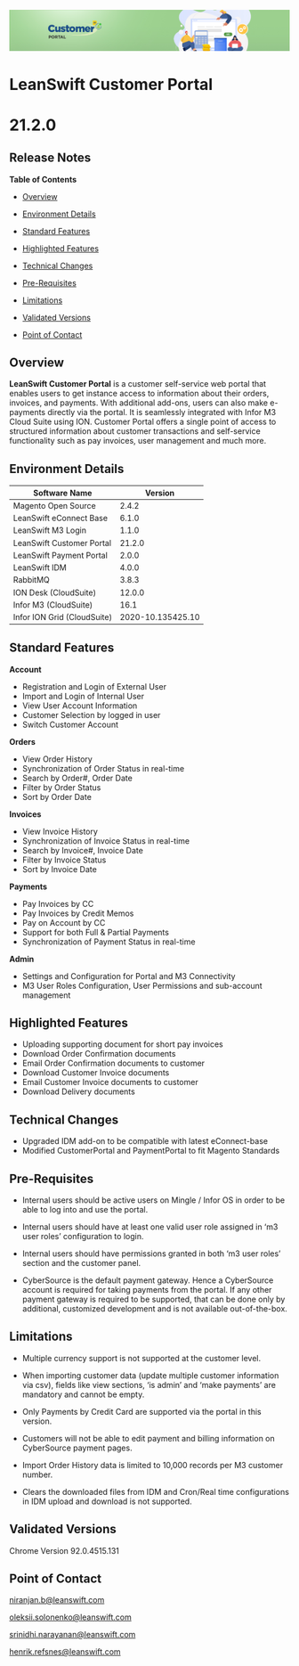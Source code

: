 ![Customer portal banner](/Customerportal/src/images/customer-portal/front-end-user/CP_banner.jpg)

# **LeanSwift Customer Portal**

# **21.2.0**

## **Release Notes**

**Table of Contents**

- [Overview](#overview)

- [Environment Details](#environment-details)

- [Standard Features](#standard-features)

- [Highlighted Features](#highlighted-features)

- [Technical Changes](#technical-changes)

- [Pre-Requisites](#pre-requisites)

- [Limitations](#limitations)

- [Validated Versions](#validated-versions)

- [Point of Contact](#point-of-contact)

## **Overview**

**LeanSwift Customer Portal** is a customer self-service web portal that enables users to get instance access to information about their orders, invoices, and payments. With additional add-ons, users can also make e-payments directly via the portal. It is seamlessly integrated with Infor M3 Cloud Suite using ION. Customer Portal offers a single point of access to structured information about customer transactions and self-service functionality such as pay invoices, user management and much more.



## **Environment Details**

| **Software Name**  |  **Version**  |
| --- | --- |
| Magento Open Source | 2.4.2 |
| LeanSwift eConnect Base | 6.1.0 |
| LeanSwift M3 Login | 1.1.0 |
| LeanSwift Customer Portal | 21.2.0 |
| LeanSwift Payment Portal | 2.0.0 |
| LeanSwift IDM | 4.0.0 |
| RabbitMQ | 3.8.3 |
| ION Desk (CloudSuite) | 12.0.0 |
| Infor M3 (CloudSuite) | 16.1 |
| Infor ION Grid (CloudSuite) | 2020-10.135425.10 |



## **Standard Features**

**Account**

- Registration and Login of External User  
- Import and Login of Internal User  
- View User Account Information  
- Customer Selection by logged in user  
- Switch Customer Account

**Orders**

- View Order History
- Synchronization of Order Status in real-time
- Search by Order#, Order Date
- Filter by Order Status
- Sort by Order Date

**Invoices**

- View Invoice History
- Synchronization of Invoice Status in real-time
- Search by Invoice#, Invoice Date
- Filter by Invoice Status
- Sort by Invoice Date
  
**Payments**

- Pay Invoices by CC
- Pay Invoices by Credit Memos
- Pay on Account by CC
- Support for both Full & Partial Payments
- Synchronization of Payment Status in real-time
  
**Admin**

- Settings and Configuration for Portal and M3 Connectivity
- M3 User Roles Configuration, User Permissions and sub-account management

## **Highlighted Features**

- Uploading supporting document for short pay invoices
- Download Order Confirmation documents 
- Email Order Confirmation documents to customer
- Download Customer Invoice documents
- Email Customer Invoice documents to customer
- Download Delivery documents

## **Technical Changes**

- Upgraded IDM add-on to be compatible with latest eConnect-base
- Modified CustomerPortal and PaymentPortal to fit Magento Standards

## **Pre-Requisites**

- Internal users should be active users on Mingle / Infor OS in order to be able to log into and use the portal.

- Internal users should have at least one valid user role assigned in ‘m3 user roles’ configuration to login.

- Internal users should have permissions granted in both ‘m3 user roles’ section and the customer panel.

- CyberSource is the default payment gateway. Hence a CyberSource account is required for taking payments from the portal. If any other payment gateway is required to be supported, that can be done only by additional, customized development and is not available out-of-the-box.


## **Limitations**


- Multiple currency support is not supported at the customer level.

- When importing customer data (update multiple customer information via csv), fields like view sections, ‘is admin’ and ‘make payments’ are mandatory and cannot be empty.

- Only Payments by Credit Card are supported via the portal in this version.
	
- Customers will not be able to edit payment and billing information on CyberSource payment pages.

- Import Order History data is limited to 10,000 records per M3 customer number.

- Clears the downloaded files from IDM and Cron/Real time configurations in IDM upload and download is not supported.


## **Validated Versions**

Chrome Version 92.0.4515.131


## **Point of Contact**


[niranjan.b@leanswift.com](mailto:niranjan.b@leanswift.com)

[oleksii.solonenko@leanswift.com](mailto:leksii.solonenko@leanswift.com)

[srinidhi.narayanan@leanswift.com](mailto:srinidhi.narayanan@leanswift.com)

[henrik.refsnes@leanswift.com](mailto:henrik.refsnes@leanswift.com)

